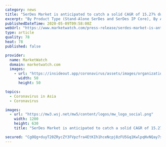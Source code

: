 ```yaml
---
category: news
title: "SerDes Market is anticipated to catch a solid CAGR of 15.27% during COVID-19 Pandemic"
excerpt: "By Product Type (Stand-Alone SerDes and SerDes IP Core), By Application (Data Center, 5G Wireless Infrastructure, ADAS, Vehicle Infotainment and Others), By End User (IT and Telecom, Consumer Electronics,"
publishedDateTime: 2020-05-09T09:58:00Z
webUrl: "https://www.marketwatch.com/press-release/serdes-market-is-anticipated-to-catch-a-solid-cagr-of-1527-during-covid-19-pandemic-2020-05-09"
type: article
quality: 78
heat: 78
published: false

provider:
  name: MarketWatch
  domain: marketwatch.com
  images:
    - url: "https://insideout.app/coronavirus/assets/images/organizations/marketwatch.com-50x50.jpg"
      width: 50
      height: 50

topics:
  - Coronavirus in Asia
  - Coronavirus

images:
  - url: "https://mw3.wsj.net/mw5/content/logos/mw_logo_social.png"
    width: 1200
    height: 630
    title: "SerDes Market is anticipated to catch a solid CAGR of 15.27% during COVID-19 Pandemic"

secured: "CgOQg+duyT20ZRycZY3FVpzfra4EtKIh1hceNcpj8zFU5Gq1KwlpqNvNQay7sd/76cGZ2BwWvWxe9BatZwBLhDF4AYZ+MtxXtiN2kPABHA8SrMCzmN+bqQpfVpL2CPoDR/3fVxJHVFFqCmWzkqcz8gtq8MtTG1jKPSNyg/ZKggvq7t5cgGqt3Lo6Ed+3ZUL25a0aqUXaRCGZru8eBjDw7RjkN6C8MbshP5qNLlsz5xpmnSr/iBM+NqXB+WlCRpWx6D1OOmxBkFnP/jgueX6q24/8u3Int7BIaJJ4AS+nRUSlo8pXnEve6MkfyF+uTqiS;LA5vqOc674i3XuZVyQvqTQ=="
---
```


